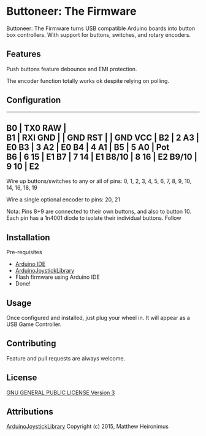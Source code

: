# Buttoneer: The Firmware

Buttoneer: The Firmware turns USB compatible Arduino boards into button box controllers. With support for buttons, switches, and rotary encoders.

## Features
Push buttons feature debounce and EMI protection.

The encoder function totally works ok despite relying on polling.

## Configuration
-------------
   B0 | TX0   RAW |    
   B1 | RXI   GND |
      | GND   RST |
      | GND   VCC |
   B2 |  2    A3  | E0
   B3 |  3    A2  | E0
   B4 |  4    A1  |
   B5 |  5    A0  | Pot  
   B6 |  6    15  | E1
   B7 |  7    14  | E1
B8/10 |  8    16  | E2
B9/10 |  9    10  | E2
-------------

Wire up buttons/switches to any or all of pins: 0, 1, 2, 3, 4, 5, 6, 7, 8, 9, 10, 14, 16, 18, 19

Wire a single optional encoder to pins: 20, 21

Nota: Pins 8+9 are connected to their own buttons, and also to button 10. Each pin has a 1n4001 diode to isolate their individual buttons.
Follow
## Installation
Pre-requisites
* [Arduino IDE](https://www.arduino.cc/en/main/software)
* [ArduinoJoystickLibrary](https://github.com/MHeironimus/ArduinoJoystickLibrary)
* Flash firmware using Arduino IDE
* Done!

## Usage
Once configured and installed, just plug your wheel in. It will appear as a USB Game Controller.

## Contributing
Feature and pull requests are always welcome.

## License
[GNU GENERAL PUBLIC LICENSE Version 3](https://www.gnu.org/licenses/gpl-3.0.en.html)

## Attributions
[ArduinoJoystickLibrary](https://github.com/MHeironimus/ArduinoJoystickLibrary) Copyright (c) 2015, Matthew Heironimus
